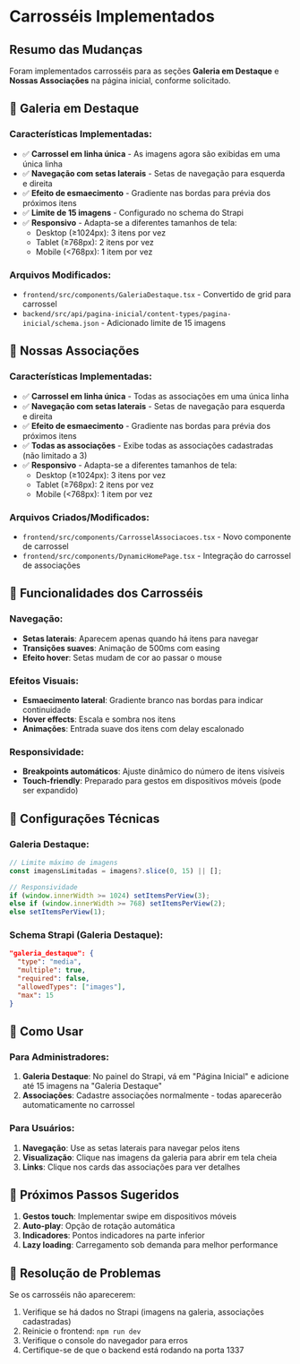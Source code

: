 # Carrosséis Implementados

## Resumo das Mudanças

Foram implementados carrosséis para as seções **Galeria em Destaque** e **Nossas Associações** na página inicial, conforme solicitado.

## 🎠 Galeria em Destaque

### Características Implementadas:
- ✅ **Carrossel em linha única** - As imagens agora são exibidas em uma única linha
- ✅ **Navegação com setas laterais** - Setas de navegação para esquerda e direita
- ✅ **Efeito de esmaecimento** - Gradiente nas bordas para prévia dos próximos itens
- ✅ **Limite de 15 imagens** - Configurado no schema do Strapi
- ✅ **Responsivo** - Adapta-se a diferentes tamanhos de tela:
  - Desktop (≥1024px): 3 itens por vez
  - Tablet (≥768px): 2 itens por vez
  - Mobile (<768px): 1 item por vez

### Arquivos Modificados:
- `frontend/src/components/GaleriaDestaque.tsx` - Convertido de grid para carrossel
- `backend/src/api/pagina-inicial/content-types/pagina-inicial/schema.json` - Adicionado limite de 15 imagens

## 🏢 Nossas Associações

### Características Implementadas:
- ✅ **Carrossel em linha única** - Todas as associações em uma única linha
- ✅ **Navegação com setas laterais** - Setas de navegação para esquerda e direita
- ✅ **Efeito de esmaecimento** - Gradiente nas bordas para prévia dos próximos itens
- ✅ **Todas as associações** - Exibe todas as associações cadastradas (não limitado a 3)
- ✅ **Responsivo** - Adapta-se a diferentes tamanhos de tela:
  - Desktop (≥1024px): 3 itens por vez
  - Tablet (≥768px): 2 itens por vez
  - Mobile (<768px): 1 item por vez

### Arquivos Criados/Modificados:
- `frontend/src/components/CarrosselAssociacoes.tsx` - Novo componente de carrossel
- `frontend/src/components/DynamicHomePage.tsx` - Integração do carrossel de associações

## 🎨 Funcionalidades dos Carrosséis

### Navegação:
- **Setas laterais**: Aparecem apenas quando há itens para navegar
- **Transições suaves**: Animação de 500ms com easing
- **Efeito hover**: Setas mudam de cor ao passar o mouse

### Efeitos Visuais:
- **Esmaecimento lateral**: Gradiente branco nas bordas para indicar continuidade
- **Hover effects**: Escala e sombra nos itens
- **Animações**: Entrada suave dos itens com delay escalonado

### Responsividade:
- **Breakpoints automáticos**: Ajuste dinâmico do número de itens visíveis
- **Touch-friendly**: Preparado para gestos em dispositivos móveis (pode ser expandido)

## 🔧 Configurações Técnicas

### Galeria Destaque:
```typescript
// Limite máximo de imagens
const imagensLimitadas = imagens?.slice(0, 15) || [];

// Responsividade
if (window.innerWidth >= 1024) setItemsPerView(3);
else if (window.innerWidth >= 768) setItemsPerView(2);
else setItemsPerView(1);
```

### Schema Strapi (Galeria Destaque):
```json
"galeria_destaque": {
  "type": "media",
  "multiple": true,
  "required": false,
  "allowedTypes": ["images"],
  "max": 15
}
```

## 📱 Como Usar

### Para Administradores:
1. **Galeria Destaque**: No painel do Strapi, vá em "Página Inicial" e adicione até 15 imagens na "Galeria Destaque"
2. **Associações**: Cadastre associações normalmente - todas aparecerão automaticamente no carrossel

### Para Usuários:
1. **Navegação**: Use as setas laterais para navegar pelos itens
2. **Visualização**: Clique nas imagens da galeria para abrir em tela cheia
3. **Links**: Clique nos cards das associações para ver detalhes

## 🚀 Próximos Passos Sugeridos

1. **Gestos touch**: Implementar swipe em dispositivos móveis
2. **Auto-play**: Opção de rotação automática
3. **Indicadores**: Pontos indicadores na parte inferior
4. **Lazy loading**: Carregamento sob demanda para melhor performance

## 🐛 Resolução de Problemas

Se os carrosséis não aparecerem:
1. Verifique se há dados no Strapi (imagens na galeria, associações cadastradas)
2. Reinicie o frontend: `npm run dev`
3. Verifique o console do navegador para erros
4. Certifique-se de que o backend está rodando na porta 1337
